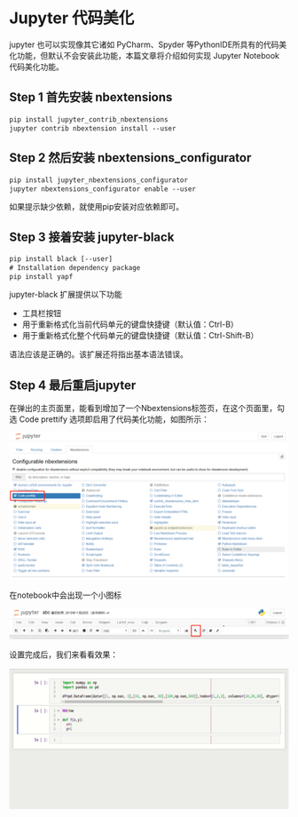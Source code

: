# Jupyter 代码美化

jupyter 也可以实现像其它诸如 PyCharm、Spyder 等PythonIDE所具有的代码美化功能，但默认不会安装此功能，本篇文章将介绍如何实现 Jupyter Notebook 代码美化功能。


## Step 1 首先安装 nbextensions

```
pip install jupyter_contrib_nbextensions
jupyter contrib nbextension install --user
```

## Step 2 然后安装 nbextensions_configurator
```
pip install jupyter_nbextensions_configurator
jupyter nbextensions_configurator enable --user
```

如果提示缺少依赖，就使用pip安装对应依赖即可。

## Step 3 接着安装 jupyter-black
```
pip install black [--user]
# Installation dependency package
pip install yapf
```

jupyter-black 扩展提供以下功能

- 工具栏按钮
- 用于重新格式化当前代码单元的键盘快捷键（默认值：Ctrl-B）
- 用于重新格式化整个代码单元的键盘快捷键（默认值：Ctrl-Shift-B）

语法应该是正确的。该扩展还将指出基本语法错误。

## Step 4 最后重启jupyter

在弹出的主页面里，能看到增加了一个Nbextensions标签页，在这个页面里，勾选 Code prettify 选项即启用了代码美化功能，如图所示：

![](https://github.com/Hourout/Jupyter-Extra-Features/blob/master/image/prettify1.png)

在notebook中会出现一个小图标

![](https://github.com/Hourout/Jupyter-Extra-Features/blob/master/image/prettify2.png)

设置完成后，我们来看看效果：

![](https://github.com/Hourout/Jupyter-Extra-Features/blob/master/image/prettify3.gif)
